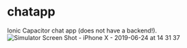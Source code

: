 # chatapp
Ionic Capacitor chat app (does not have a backend!).
![Simulator Screen Shot - iPhone X - 2019-06-24 at 14 31 37](https://user-images.githubusercontent.com/22114609/60015789-00d49e00-968d-11e9-8c82-a136beb3b288.png)
